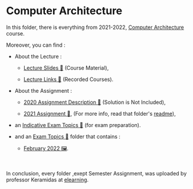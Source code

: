 # Computer Architecture

In this folder, there is everything from 2021-2022, [Computer Architecture](https://elearning.auth.gr/course/view.php?id=8100) course.
<br />

Moreover, you can find :
* About the Lecture :
    * [Lecture Slides 📂](https://github.com/tsingi-chris/CSD-Auth/tree/main/3rd%20Semester/Computer%20Architecture/Lecture%20Slides%202021-2022) (Course Material),

    * [Lecture Links 📂](https://github.com/tsingi-chris/CSD-Auth/blob/main/3rd%20Semester/Computer%20Architecture/Lectures%20Links%202020-2021/CA_Recordered_Lectures_2020_FINALE.pdf) (Recorded Courses).

* About the Assignment :
    * [2020 Assignment Description 📂](https://github.com/tsingi-chris/CSD-Auth/blob/main/3rd%20Semester/Computer%20Architecture/2020%20Assignment%20Description/CA_AUTH_Project_2020_new_Keramidas.pdf) (Solution is Not Included),
    
    * [2021 Assignment 📂](https://github.com/tsingi-chris/CSD-Auth/tree/main/3rd%20Semester/Computer%20Architecture/2021%20Assignment), (For more info, read that folder's [readme](https://github.com/tsingi-chris/CSD-Auth/tree/main/3rd%20Semester/Computer%20Architecture/2021%20Assignment#2021-computer-architecture-assignment)),

* an [Indicative Exam Topics 📂](https://github.com/tsingi-chris/CSD-Auth/blob/main/3rd%20Semester/Computer%20Architecture/Indicative%20Exam%20Topics/Themata.AUTH_CA_SEPT_2021.pdf) (for exam preparation).

* and an [Exam Topics 📂](https://github.com/tsingi-chris/CSD-Auth/tree/main/3rd%20Semester/Computer%20Architecture/%CE%98%CE%AD%CE%BC%CE%B1%CF%84%CE%B1) folder that contains :
    * [February 2022 🖼️](https://github.com/tsingi-chris/CSD-Auth/raw/main/3rd%20Semester/Computer%20Architecture/%CE%98%CE%AD%CE%BC%CE%B1%CF%84%CE%B1/2022%20%CE%A6%CE%B5%CE%B2%CF%81%CE%BF%CF%85%CE%AC%CF%81%CE%B9%CE%BF%CF%82.jpg).

<br />

In conclusion, every folder ,exept Semester Assignment, was uploaded by professor Keramidas at [elearning](https://elearning.auth.gr/course/view.php?id=8100).
